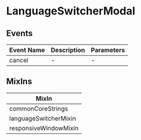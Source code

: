 # LanguageSwitcherModal

## Events

<!-- @vuese:LanguageSwitcherModal:events:start -->
|Event Name|Description|Parameters|
|---|---|---|
|cancel|-|-|

<!-- @vuese:LanguageSwitcherModal:events:end -->


## MixIns

<!-- @vuese:LanguageSwitcherModal:mixIns:start -->
|MixIn|
|---|
|commonCoreStrings|
|languageSwitcherMixin|
|responsiveWindowMixin|

<!-- @vuese:LanguageSwitcherModal:mixIns:end -->

